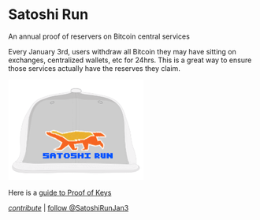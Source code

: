 # Satoshi Run
An annual proof of reservers on Bitcoin central services

Every January 3rd, users withdraw all Bitcoin they may have sitting on exchanges, centralized wallets, etc for 24hrs. This is a great way to ensure those services actually have the reserves they claim.

![](satoshirun.png)


Here is a [guide to Proof of Keys](https://www.reddit.com/r/Bitcoin/comments/a57b2g/proof_of_keys_a_guide/)




[*contribute*](https://github.com/nvk/satoshirun) | [follow @SatoshiRunJan3](https://twitter.com/SatoshiRunJan3)
